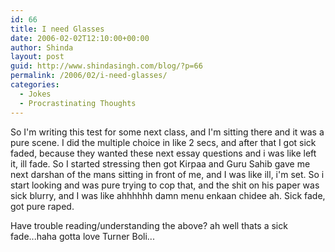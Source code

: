 ```yaml
---
id: 66
title: I need Glasses
date: 2006-02-02T12:10:00+00:00
author: Shinda
layout: post
guid: http://www.shindasingh.com/blog/?p=66
permalink: /2006/02/i-need-glasses/
categories:
  - Jokes
  - Procrastinating Thoughts
---
```

So I'm writing this test for some next class, and I'm sitting there and it was a pure scene. I did the multiple choice in like 2 secs, and after that I got sick faded, because they wanted these next essay questions and i was like left it, ill fade. So I started stressing then got Kirpaa and Guru Sahib gave me next darshan of the mans sitting in front of me, and I was like ill, i'm set. So i start looking and was pure trying to cop that, and the shit on his paper was sick blurry, and I was like ahhhhhh damn menu enkaan chidee ah. Sick fade, got pure raped.

Have trouble reading/understanding the above? ah well thats a sick fade...haha gotta love Turner Boli...